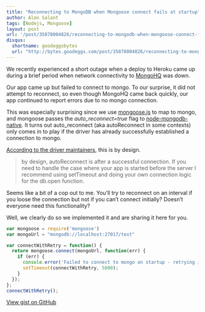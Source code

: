```yaml
---
title: "Reconnecting to MongoDB when Mongoose connect fails at startup"
author: Alon Salant
tags: [Nodejs, Mongoose]
layout: post
url: '/post/35878004826/reconnecting-to-mongodb-when-mongoose-connect-fails-at'
disqus:
  shortname: goodeggsbytes
  url: "http://bytes.goodeggs.com/post/35878004826/reconnecting-to-mongodb-when-mongoose-connect-fails-at"
---
```


We recently experienced a short outage when a deploy to Heroku came up during a brief period when network connectivity to [MongoHQ](https://www.mongohq.com) was down.

Our app came up but failed to connect to mongo. To our surprise, it did not attempt to reconnect, so even though MongoHQ came back quickly, our app continued to report errors<!-- more --> due to no mongo connection.

This was especially surprising since we use [mongoose.js](http://mongoosejs.com/) to map to mongo, and mongoose passes the <em>auto_reconnect=true</em> flag to [node-mongodb-native](https://github.com/mongodb/node-mongodb-native). It turns out auto_reconnect (aka autoReconnect in some contexts) only comes in to play if the driver has already successfully established a connection to mongo.

<p><a href="https://github.com/mongodb/node-mongodb-native/issues/655">According to the driver maintainers</a>, this is by design.</p>
<blockquote>
<p><span>by design, autoReconnect is after a successful connection. If you need to handle the case where your app is started before the server I recommend using setTimeout and doing your own connection logic for the db.open function.</span></p>
</blockquote>
<p><span>Seems like a bit of a cop out to me. You&#8217;ll try to reconnect on an interval if you loose the connection but not if you can&#8217;t connect initially? Doesn&#8217;t everyone need this functionality?</span></p>
<p>Well, we clearly do so we implemented it and are sharing it here for you.</p>

``` js
var mongoose = require('mongoose')
var mongoUrl = "mongodb://localhost:27017/test"

var connectWithRetry = function() {
  return mongoose.connect(mongoUrl, function(err) {
    if (err) {
      console.error('Failed to connect to mongo on startup - retrying in 5 sec', err);
      setTimeout(connectWithRetry, 5000);
    }
  });
};
connectWithRetry();
```

<p class="gist"><a href="http://gist.github.com/4092454">View gist on GitHub</a></p>
